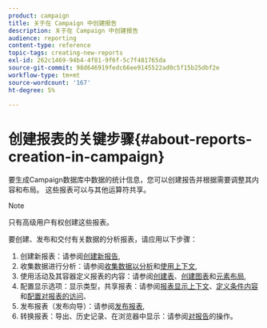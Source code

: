 ```yaml
---
product: campaign
title: 关于在 Campaign 中创建报告
description: 关于在 Campaign 中创建报告
audience: reporting
content-type: reference
topic-tags: creating-new-reports
exl-id: 262c1469-94b4-4f81-9f6f-5c7f481765da
source-git-commit: 98d646919fedc66ee9145522ad0c5f15b25dbf2e
workflow-type: tm+mt
source-wordcount: '167'
ht-degree: 5%

---
```


# 创建报表的关键步骤{#about-reports-creation-in-campaign}

要生成Campaign数据库中数据的统计信息，您可以创建报告并根据需要调整其内容和布局。 这些报表可以与其他运算符共享。

>[!NOTE]
>
>只有高级用户有权创建这些报表。

要创建、发布和交付有关数据的分析报表，请应用以下步骤：

1. 创建新报表：请参阅[创建新报告](../../reporting/using/creating-a-new-report.md),
1. 收集数据进行分析：请参阅[收集数据以分析](../../reporting/using/collecting-data-to-analyze.md)和[使用上下文](../../reporting/using/using-the-context.md),
1. 使用活动及其容器定义报表的内容：请参阅[创建表](../../reporting/using/creating-a-table.md)、[创建图表](../../reporting/using/creating-a-chart.md)和[元素布局](../../reporting/using/element-layout.md),
1. 配置显示选项：显示类型，共享报表：请参阅[报表显示上下文](../../reporting/using/configuring-access-to-the-report.md#report-display-context)、[定义条件内容](../../reporting/using/defining-a-conditional-content.md)和[配置对报表的访问](../../reporting/using/configuring-access-to-the-report.md)、
1. 发布报表（发布向导）：请参阅[发布报表](../../reporting/using/configuring-access-to-the-report.md#publishing-the-report),
1. 转换报表：导出、历史记录、在浏览器中显示：请参阅[对报告](../../reporting/using/actions-on-reports.md)的操作。

